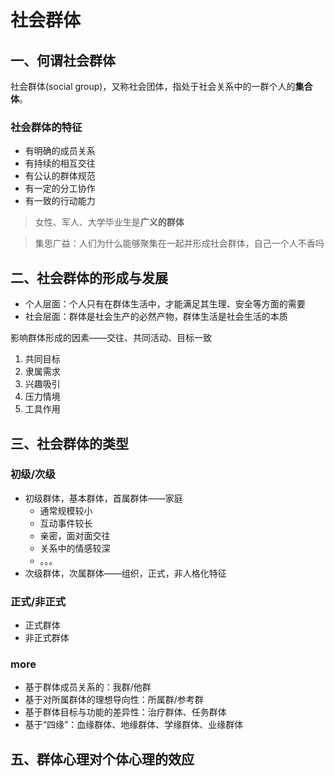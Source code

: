 # 社会群体

## 一、何谓社会群体

社会群体(social group)，又称社会团体，指处于社会关系中的一群个人的**集合体**。

### 社会群体的特征

- 有明确的成员关系
- 有持续的相互交往
- 有公认的群体规范
- 有一定的分工协作
- 有一致的行动能力

> 女性、军人、大学毕业生是**广义的群体**

> 集思广益：人们为什么能够聚集在一起并形成社会群体，自己一个人不香吗

## 二、社会群体的形成与发展

- 个人层面：个人只有在群体生活中，才能满足其生理、安全等方面的需要
- 社会层面：群体是社会生产的必然产物，群体生活是社会生活的本质

影响群体形成的因素——交往、共同活动、目标一致

1. 共同目标
2. 隶属需求
3. 兴趣吸引
4. 压力情境
5. 工具作用

## 三、社会群体的类型

### 初级/次级

- 初级群体，基本群体，首属群体——家庭
  - 通常规模较小
  - 互动事件较长
  - 亲密，面对面交往
  - 关系中的情感较深
  - 。。。
- 次级群体，次属群体——组织，正式，非人格化特征

### 正式/非正式

- 正式群体
- 非正式群体

### more

- 基于群体成员关系的：我群/他群
- 基于对所属群体的理想导向性：所属群/参考群
- 基于群体目标与功能的差异性：治疗群体、任务群体
- 基于“四缘”：血缘群体、地缘群体、学缘群体、业缘群体

## 五、群体心理对个体心理的效应


